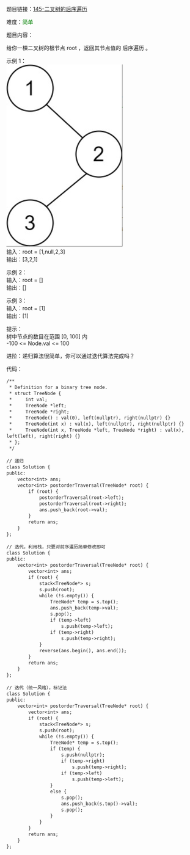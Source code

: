 题目链接：[145-二叉树的后序遍历](https://leetcode-cn.com/problems/binary-tree-postorder-traversal/)

难度：<font color="Green">简单</font>

题目内容：

给你一棵二叉树的根节点 root ，返回其节点值的 后序遍历 。

示例 1：<br>
![示例1](./145-二叉树的后序遍历.png)<br>
输入：root = [1,null,2,3]<br>
输出：[3,2,1]

示例 2：<br>
输入：root = []<br>
输出：[]

示例 3：<br>
输入：root = [1]<br>
输出：[1]

提示：<br>
树中节点的数目在范围 [0, 100] 内<br>
-100 <= Node.val <= 100
 

进阶：递归算法很简单，你可以通过迭代算法完成吗？


代码：
```
/**
 * Definition for a binary tree node.
 * struct TreeNode {
 *     int val;
 *     TreeNode *left;
 *     TreeNode *right;
 *     TreeNode() : val(0), left(nullptr), right(nullptr) {}
 *     TreeNode(int x) : val(x), left(nullptr), right(nullptr) {}
 *     TreeNode(int x, TreeNode *left, TreeNode *right) : val(x), left(left), right(right) {}
 * };
 */

// 递归
class Solution {
public:
    vector<int> ans;
    vector<int> postorderTraversal(TreeNode* root) {
        if (root) {
            postorderTraversal(root->left);
            postorderTraversal(root->right);
            ans.push_back(root->val);
        }
        return ans;
    }
};

// 迭代，利用栈，只要对前序遍历简单修改即可
class Solution {
public:
    vector<int> postorderTraversal(TreeNode* root) {
        vector<int> ans;
        if (root) {
            stack<TreeNode*> s;
            s.push(root);
            while (!s.empty()) {
                TreeNode* temp = s.top();
                ans.push_back(temp->val);
                s.pop();
                if (temp->left)
                    s.push(temp->left);
                if (temp->right)
                    s.push(temp->right);
            }
            reverse(ans.begin(), ans.end());
        }
        return ans;
    }
};

// 迭代（统一风格），标记法
class Solution {
public:
    vector<int> postorderTraversal(TreeNode* root) {
        vector<int> ans;
        if (root) {
            stack<TreeNode*> s;
            s.push(root);
            while (!s.empty()) {
                TreeNode* temp = s.top();
                if (temp) {
                    s.push(nullptr);
                    if (temp->right)
                        s.push(temp->right);
                    if (temp->left)
                        s.push(temp->left);
                }
                else {
                    s.pop();
                    ans.push_back(s.top()->val);
                    s.pop();
                }
            }
        }
        return ans;
    }
};
```